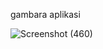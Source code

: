 gambara aplikasi

![Screenshot (460)](https://github.com/user-attachments/assets/3447d18b-aba9-43bf-a9dc-f961dcc531da)
